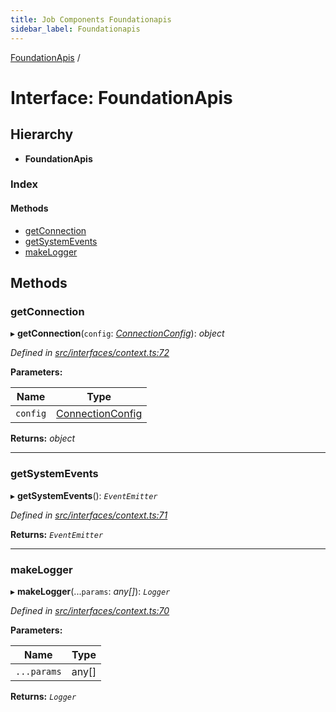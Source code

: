 ```yaml
---
title: Job Components Foundationapis
sidebar_label: Foundationapis
---
```


[FoundationApis](foundationapis.md) /

# Interface: FoundationApis

## Hierarchy

* **FoundationApis**

### Index

#### Methods

* [getConnection](foundationapis.md#getconnection)
* [getSystemEvents](foundationapis.md#getsystemevents)
* [makeLogger](foundationapis.md#makelogger)

## Methods

###  getConnection

▸ **getConnection**(`config`: *[ConnectionConfig](connectionconfig.md)*): *object*

*Defined in [src/interfaces/context.ts:72](https://github.com/terascope/teraslice/tree/5f4f0ae4e2e522131e7b050bf1df57afbaf8e1c9/packages/job-components/src/interfaces/context.ts#L72)*

**Parameters:**

Name | Type |
------ | ------ |
`config` | [ConnectionConfig](connectionconfig.md) |

**Returns:** *object*

___

###  getSystemEvents

▸ **getSystemEvents**(): *`EventEmitter`*

*Defined in [src/interfaces/context.ts:71](https://github.com/terascope/teraslice/tree/5f4f0ae4e2e522131e7b050bf1df57afbaf8e1c9/packages/job-components/src/interfaces/context.ts#L71)*

**Returns:** *`EventEmitter`*

___

###  makeLogger

▸ **makeLogger**(...`params`: *any[]*): *`Logger`*

*Defined in [src/interfaces/context.ts:70](https://github.com/terascope/teraslice/tree/5f4f0ae4e2e522131e7b050bf1df57afbaf8e1c9/packages/job-components/src/interfaces/context.ts#L70)*

**Parameters:**

Name | Type |
------ | ------ |
`...params` | any[] |

**Returns:** *`Logger`*
